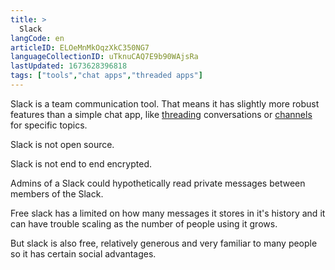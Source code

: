 ```yaml
---
title: >
  Slack
langCode: en
articleID: ELOeMnMkOqzXkC350NG7
languageCollectionID: uTknuCAQ7E9b90WAjsRa
lastUpdated: 1673628396818
tags: ["tools","chat apps","threaded apps"]
---
```


Slack is a team communication tool. That means it has slightly more robust features than a simple chat app, like [threading](https://en.wikipedia.org/wiki/Conversation_threading) conversations or [channels](https://en.wikipedia.org/wiki/Chat_room) for specific topics.

Slack is not open source.

Slack is not end to end encrypted.

Admins of a Slack could hypothetically read private messages between members of the Slack.

Free slack has a limited on how many messages it stores in it's history and it can have trouble scaling as the number of people using it grows.

But slack is also free, relatively generous and very familiar to many people so it has certain social advantages.
